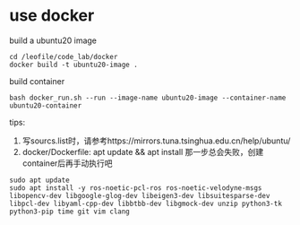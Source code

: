 # use docker

build a ubuntu20 image

```
cd /leofile/code_lab/docker
docker build -t ubuntu20-image .
```

build container
```
bash docker_run.sh --run --image-name ubuntu20-image --container-name ubuntu20-container
```

tips: 
1. 写sourcs.list时，请参考https://mirrors.tuna.tsinghua.edu.cn/help/ubuntu/
2. docker/Dockerfile: apt update && apt install 那一步总会失败，创建container后再手动执行吧
```
sudo apt update
sudo apt install -y ros-noetic-pcl-ros ros-noetic-velodyne-msgs libopencv-dev libgoogle-glog-dev libeigen3-dev libsuitesparse-dev libpcl-dev libyaml-cpp-dev libbtbb-dev libgmock-dev unzip python3-tk python3-pip time git vim clang
```
